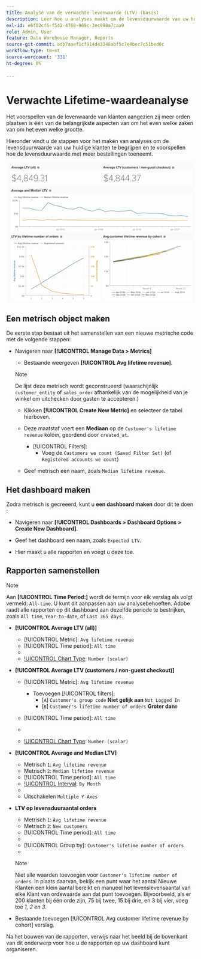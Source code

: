 ```yaml
---
title: Analyse van de verwachte levenwaarde (LTV) (basis)
description: Leer hoe u analyses maakt om de levensduurwaarde van uw huidige klanten te begrijpen en hoe de levensduurwaarde met meer bestellingen toeneemt.
exl-id: e6f02cf6-f542-4768-969c-3ec998a7caa9
role: Admin, User
feature: Data Warehouse Manager, Reports
source-git-commit: adb7aaef1cf914d43348abf5c7e4bec7c51bed0c
workflow-type: tm+mt
source-wordcount: '331'
ht-degree: 0%

---
```


# Verwachte Lifetime-waardeanalyse

Het voorspellen van de levenwaarde van klanten aangezien zij meer orden plaatsen is één van de belangrijkste aspecten van om het even welke zaken van om het even welke grootte.

Hieronder vindt u de stappen voor het maken van analyses om de levensduurwaarde van uw huidige klanten te begrijpen en te voorspellen hoe de levensduurwaarde met meer bestellingen toeneemt.

![verwachte levenwaarde](../../assets/expected_ltv_720.png)

## Een metrisch object maken

De eerste stap bestaat uit het samenstellen van een nieuwe metrische code met de volgende stappen:
* Navigeren naar **[!UICONTROL Manage Data > Metrics]**
   * Bestaande weergeven **[!UICONTROL Avg lifetime revenue]**.

  >[!NOTE]
  >
  >De lijst deze metrisch wordt geconstrueerd (waarschijnlijk `customer_entity` of `sales_order` afhankelijk van de mogelijkheid van je winkel om uitchecken door gasten te accepteren.)

   * Klikken **[!UICONTROL Create New Metric]** en selecteer de tabel hierboven.
   * Deze maatstaf voert een **Mediaan** op de `Customer's lifetime revenue` kolom, geordend door `created_at`.
      * [!UICONTROL Filters]:
         * Voeg de `Customers we count (Saved Filter Set)` (of `Registered accounts we count`)

   * Geef metrisch een naam, zoals `Median lifetime revenue`.

## Het dashboard maken

Zodra metrisch is gecreeerd, kunt u **een dashboard maken** door dit te doen :
* Navigeren naar **[!UICONTROL Dashboards > Dashboard Options > Create New Dashboard]**.
* Geef het dashboard een naam, zoals `Expected LTV`.

* Hier maakt u alle rapporten en voegt u deze toe.

## Rapporten samenstellen

>[!NOTE]
>
>Aan **[!UICONTROL Time Period:]** wordt de termijn voor elk verslag als volgt vermeld: `All-time`. U kunt dit aanpassen aan uw analysebehoeften. Adobe raadt alle rapporten op dit dashboard aan dezelfde periode te bestrijken, zoals `All time`, `Year-to-date`, of `Last 365 days`.

* **[!UICONTROL Average LTV (all)]**
   * [!UICONTROL Metric]: `Avg lifetime revenue`
   * [!UICONTROL Time period]: `All time`
   * 
     [!UICONTROL Interval]: `None`
   * [!UICONTROL Chart Type]: `Number (scalar)`

* **[!UICONTROL Average LTV (customers / non-guest checkout)]**
   * [!UICONTROL Metric]: `Avg lifetime revenue`
      * Toevoegen [!UICONTROL filters]:
         * [`A`] `Customer's group code` **Niet gelijk aan** `Not Logged In`
         * [`B`] `Customer's lifetime number of orders` **Groter dan**`0`

   * [!UICONTROL Time period]: `All time`
   * 
     [!UICONTROL Interval]: `None`
   * [!UICONTROL Chart Type]: `Number (scalar)`

* **[!UICONTROL Average and Median LTV]**
   * Metrisch `1`: `Avg lifetime revenue`
   * Metrisch `2`: `Median lifetime revenue`
   * [!UICONTROL Time period]: `All time`
   * [!UICONTROL Interval]: `By Month`
   * 
     [!UICONTROL Chart Type]: `Line`
   * Uitschakelen `Multiple Y-Axes`

* **LTV op levensduuraantal orders**
   * Metrisch `1`: `Avg lifetime revenue`
   * Metrisch `2`: `New customers`
   * [!UICONTROL Time period]: `All time`
   * 
     [!UICONTROL Interval]: `None`
   * [!UICONTROL Group by]: `Customer's lifetime number of orders`
   * 
     [!UICONTROL Chart Type]: `Line`

  >[!NOTE]
  >
  >Niet alle waarden toevoegen voor `Customer's lifetime number of orders`. In plaats daarvan, bekijk een punt waar het aantal Nieuwe Klanten een klein aantal bereikt en manueel het levenslevensaantal van elke Klant van ordewaarde aan dat punt toevoegen. Bijvoorbeeld, als er 200 klanten bij één orde zijn, 75 bij twee, 15 bij drie, en 3 bij vier, voeg toe *1, 2 en 3*.

* Bestaande toevoegen [!UICONTROL Avg customer lifetime revenue by cohort] verslag.

Na het bouwen van de rapporten, verwijs naar het beeld bij de bovenkant van dit onderwerp voor hoe u de rapporten op uw dashboard kunt organiseren.
